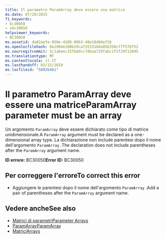 ```yaml
---
title: Il parametro ParamArray deve essere una matrice
ms.date: 07/20/2015
f1_keywords:
- bc30050
- vbc30050
helpviewer_keywords:
- BC30050
ms.assetid: da02aefe-950e-4289-89b3-48e10d0def1b
ms.openlocfilehash: 8a1904e108b29ca735331b0a85b358cfff57b752
ms.sourcegitcommit: 5c1abeec15fbddcc7dbaa729fabc1f1f29f12045
ms.translationtype: MT
ms.contentlocale: it-IT
ms.lasthandoff: 03/15/2019
ms.locfileid: "58026461"
---
```

# <a name="paramarray-parameter-must-be-an-array"></a><span data-ttu-id="97f5c-102">Il parametro ParamArray deve essere una matrice</span><span class="sxs-lookup"><span data-stu-id="97f5c-102">ParamArray parameter must be an array</span></span>
<span data-ttu-id="97f5c-103">Un argomento `ParamArray` deve essere dichiarato come tipo di matrice unidimensionale.</span><span class="sxs-lookup"><span data-stu-id="97f5c-103">A `ParamArray` argument must be declared as a one-dimensional array type.</span></span> <span data-ttu-id="97f5c-104">La dichiarazione non include parentesi dopo il nome dell'argomento `ParamArray` .</span><span class="sxs-lookup"><span data-stu-id="97f5c-104">The declaration does not include parentheses after the `ParamArray` argument name.</span></span>  
  
 <span data-ttu-id="97f5c-105">**ID errore:** BC30050</span><span class="sxs-lookup"><span data-stu-id="97f5c-105">**Error ID:** BC30050</span></span>  
  
## <a name="to-correct-this-error"></a><span data-ttu-id="97f5c-106">Per correggere l'errore</span><span class="sxs-lookup"><span data-stu-id="97f5c-106">To correct this error</span></span>  
  
-   <span data-ttu-id="97f5c-107">Aggiungere le parentesi dopo il nome dell'argomento `ParamArray` .</span><span class="sxs-lookup"><span data-stu-id="97f5c-107">Add a pair of parentheses after the `ParamArray` argument name.</span></span>  
  
## <a name="see-also"></a><span data-ttu-id="97f5c-108">Vedere anche</span><span class="sxs-lookup"><span data-stu-id="97f5c-108">See also</span></span>

- [<span data-ttu-id="97f5c-109">Matrici di parametri</span><span class="sxs-lookup"><span data-stu-id="97f5c-109">Parameter Arrays</span></span>](../../visual-basic/programming-guide/language-features/procedures/parameter-arrays.md)
- [<span data-ttu-id="97f5c-110">ParamArray</span><span class="sxs-lookup"><span data-stu-id="97f5c-110">ParamArray</span></span>](../../visual-basic/language-reference/modifiers/paramarray.md)
- [<span data-ttu-id="97f5c-111">Matrici</span><span class="sxs-lookup"><span data-stu-id="97f5c-111">Arrays</span></span>](../../visual-basic/programming-guide/language-features/arrays/index.md)
